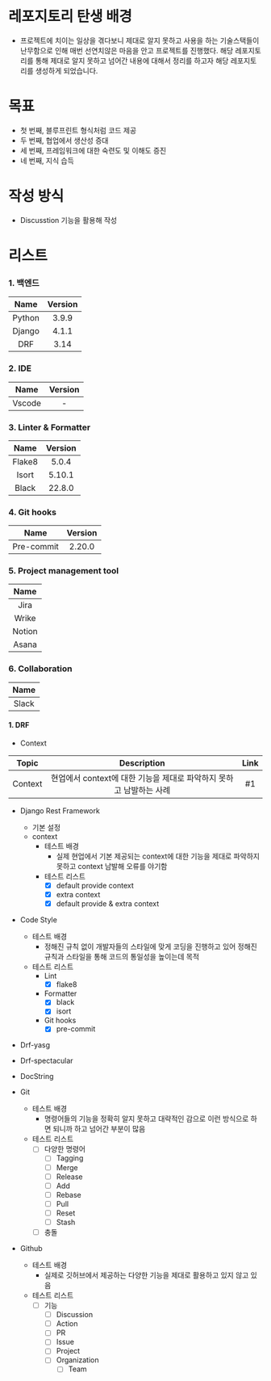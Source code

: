 # 레포지토리 탄생 배경

 - 프로젝트에 치이는 일상을 겪다보니 제대로 알지 못하고 사용을 하는 기술스택들이 난무함으로 인해 매번 선연치않은 마음을 안고 프로젝트를 진행했다. 해당 레포지토리를 통해 제대로 알지 못하고 넘어간 내용에 대해서 정리를 하고자 해당 레포지토리를 생성하게 되었습니다.

# 목표

 - 첫 번째, 블루프린트 형식처럼 코드 제공
 - 두 번째, 협업에서 생산성 증대
 - 세 번째, 프레임워크에 대한 숙련도 및 이해도 증진
 - 네 번째, 지식 습득

# 작성 방식

 - Discusstion 기능을 활용해 작성

# 리스트

### 1. 백엔드
|Name|Version|
|:--:|:--:|
|Python|3.9.9|
|Django|4.1.1|
|DRF|3.14|

### 2. IDE
|Name|Version|
|:--:|:--:|
|Vscode|-|

### 3. Linter & Formatter
|Name|Version|
|:--:|:--:|
|Flake8|5.0.4|
|Isort|5.10.1|
|Black|22.8.0|

### 4. Git hooks
|Name|Version|
|:--:|:--:|
|Pre-commit|2.20.0|

### 5. Project management tool
|Name|
|:--:|
|Jira|
|Wrike|
|Notion|
|Asana|


### 6. Collaboration
|Name|
|:--:|
|Slack|


#### 1. DRF
 - Context

|Topic|Description|Link|
|:--:|:--:|:--:|
|Context|현업에서 context에 대한 기능을 제대로 파악하지 못하고 남발하는 사례|#1|

- Django Rest Framework
    - 기본 설정
    - context
      - 테스트 배경
        - 실제 현업에서 기본 제공되는 context에 대한 기능을 제대로 파악하지 못하고 context 남발해 오류를 야기함
      - 테스트 리스트
        - [X] default provide context
        - [X] extra context
        - [X] default provide & extra context

- Code Style
  - 테스트 배경
    - 정해진 규칙 없이 개발자들의 스타일에 맞게 코딩을 진행하고 있어 정해진 규칙과 스타일을 통해 코드의 통일성을 높이는데 목적
  - 테스트 리스트
    - Lint
      - [X] flake8
    - Formatter
      - [X] black
      - [X] isort
    - Git hooks
      - [X] pre-commit

- Drf-yasg

- Drf-spectacular

- DocString

- Git
  - 테스트 배경
    - 명령어들의 기능을 정확히 알지 못하고 대략적인 감으로 이런 방식으로 하면 되니까 하고 넘어간 부분이 많음
  - 테스트 리스트
    - [ ] 다양한 명령어
      - [ ] Tagging
      - [ ] Merge
      - [ ] Release
      - [ ] Add
      - [ ] Rebase
      - [ ] Pull
      - [ ] Reset
      - [ ] Stash
    - [ ] 충돌

- Github
  - 테스트 배경
    - 실제로 깃허브에서 제공하는 다양한 기능을 제대로 활용하고 있지 않고 있음
  - 테스트 리스트
    - [ ] 기능
      - [ ] Discussion
      - [ ] Action
      - [ ] PR
      - [ ] Issue
      - [ ] Project
      - [ ] Organization
        - [ ] Team
